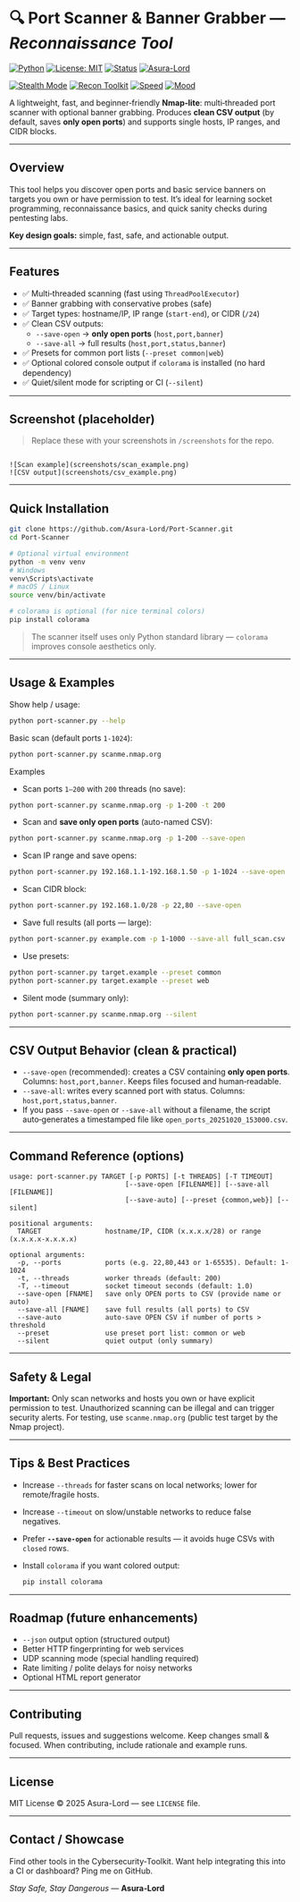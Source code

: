 

# 🔍 Port Scanner & Banner Grabber — *Reconnaissance Tool*

[![Python](https://img.shields.io/badge/python-3.8%2B-blue)](https://www.python.org/)
[![License: MIT](https://img.shields.io/badge/license-MIT-green)](LICENSE)
[![Status](https://img.shields.io/badge/status-active-success)]()
[![Asura-Lord](https://img.shields.io/badge/author-Asura--Lord-black)]()

<!-- Decorative / "cool" badges (stylistic only) -->
[![Stealth Mode](https://img.shields.io/badge/Stealth-ON-black?logo=ghost&logoColor=white)]()
[![Recon Toolkit](https://img.shields.io/badge/Toolkit-Cyber--Recon-purple)]()
[![Speed](https://img.shields.io/badge/Speed-MultiThreaded-orange)]()
[![Mood](https://img.shields.io/badge/Mood-Stay%20Safe%2C%20Stay%20Dangerous-red)]()



A lightweight, fast, and beginner‑friendly **Nmap‑lite**: multi‑threaded port scanner with optional banner grabbing. Produces **clean CSV output** (by default, saves **only open ports**) and supports single hosts, IP ranges, and CIDR blocks.

---

## Overview

This tool helps you discover open ports and basic service banners on targets you own or have permission to test. It’s ideal for learning socket programming, reconnaissance basics, and quick sanity checks during pentesting labs.

**Key design goals:** simple, fast, safe, and actionable output.

---

## Features

- ✅ Multi‑threaded scanning (fast using `ThreadPoolExecutor`)  
- ✅ Banner grabbing with conservative probes (safe)  
- ✅ Target types: hostname/IP, IP range (`start-end`), or CIDR (`/24`)  
- ✅ Clean CSV outputs:
  - `--save-open` → **only open ports** (`host,port,banner`)  
  - `--save-all` → full results (`host,port,status,banner`)  
- ✅ Presets for common port lists (`--preset common|web`)  
- ✅ Optional colored console output if `colorama` is installed (no hard dependency)  
- ✅ Quiet/silent mode for scripting or CI (`--silent`)

---

## Screenshot (placeholder)

> Replace these with your screenshots in `/screenshots` for the repo.

```

![Scan example](screenshots/scan_example.png)
![CSV output](screenshots/csv_example.png)

````

---

## Quick Installation

```bash
git clone https://github.com/Asura-Lord/Port-Scanner.git
cd Port-Scanner

# Optional virtual environment
python -m venv venv
# Windows
venv\Scripts\activate
# macOS / Linux
source venv/bin/activate

# colorama is optional (for nice terminal colors)
pip install colorama
````

> The scanner itself uses only Python standard library — `colorama` improves console aesthetics only.

---

## Usage & Examples

Show help / usage:

```bash
python port-scanner.py --help
```

Basic scan (default ports `1-1024`):

```bash
python port-scanner.py scanme.nmap.org
```

Examples

* Scan ports `1–200` with `200` threads (no save):

```bash
python port-scanner.py scanme.nmap.org -p 1-200 -t 200
```

* Scan and **save only open ports** (auto-named CSV):

```bash
python port-scanner.py scanme.nmap.org -p 1-200 --save-open
```

* Scan IP range and save opens:

```bash
python port-scanner.py 192.168.1.1-192.168.1.50 -p 1-1024 --save-open
```

* Scan CIDR block:

```bash
python port-scanner.py 192.168.1.0/28 -p 22,80 --save-open
```

* Save full results (all ports — large):

```bash
python port-scanner.py example.com -p 1-1000 --save-all full_scan.csv
```

* Use presets:

```bash
python port-scanner.py target.example --preset common
python port-scanner.py target.example --preset web
```

* Silent mode (summary only):

```bash
python port-scanner.py scanme.nmap.org --silent
```

---

## CSV Output Behavior (clean & practical)

* `--save-open` (recommended): creates a CSV containing **only open ports**. Columns: `host,port,banner`. Keeps files focused and human‑readable.
* `--save-all`: writes every scanned port with status. Columns: `host,port,status,banner`.
* If you pass `--save-open` or `--save-all` without a filename, the script auto‑generates a timestamped file like `open_ports_20251020_153000.csv`.

---

## Command Reference (options)

```
usage: port-scanner.py TARGET [-p PORTS] [-t THREADS] [-T TIMEOUT]
                             [--save-open [FILENAME]] [--save-all [FILENAME]]
                             [--save-auto] [--preset {common,web}] [--silent]

positional arguments:
  TARGET                hostname/IP, CIDR (x.x.x.x/28) or range (x.x.x.x-x.x.x.x)

optional arguments:
  -p, --ports           ports (e.g. 22,80,443 or 1-65535). Default: 1-1024
  -t, --threads         worker threads (default: 200)
  -T, --timeout         socket timeout seconds (default: 1.0)
  --save-open [FNAME]   save only OPEN ports to CSV (provide name or auto)
  --save-all [FNAME]    save full results (all ports) to CSV
  --save-auto           auto-save OPEN CSV if number of ports > threshold
  --preset              use preset port list: common or web
  --silent              quiet output (only summary)
```

---

## Safety & Legal

**Important:** Only scan networks and hosts you own or have explicit permission to test. Unauthorized scanning can be illegal and can trigger security alerts. For testing, use `scanme.nmap.org` (public test target by the Nmap project).

---

## Tips & Best Practices

* Increase `--threads` for faster scans on local networks; lower for remote/fragile hosts.
* Increase `--timeout` on slow/unstable networks to reduce false negatives.
* Prefer **`--save-open`** for actionable results — it avoids huge CSVs with `closed` rows.
* Install `colorama` if you want colored output:

  ```bash
  pip install colorama
  ```

---

## Roadmap (future enhancements)

* `--json` output option (structured output)
* Better HTTP fingerprinting for web services
* UDP scanning mode (special handling required)
* Rate limiting / polite delays for noisy networks
* Optional HTML report generator

---

## Contributing

Pull requests, issues and suggestions welcome. Keep changes small & focused. When contributing, include rationale and example runs.

---

## License

MIT License © 2025 Asura-Lord — see `LICENSE` file.

---

## Contact / Showcase

Find other tools in the Cybersecurity‑Toolkit. Want help integrating this into a CI or dashboard? Ping me on GitHub.

 *Stay Safe, Stay Dangerous* — **Asura‑Lord**

```


